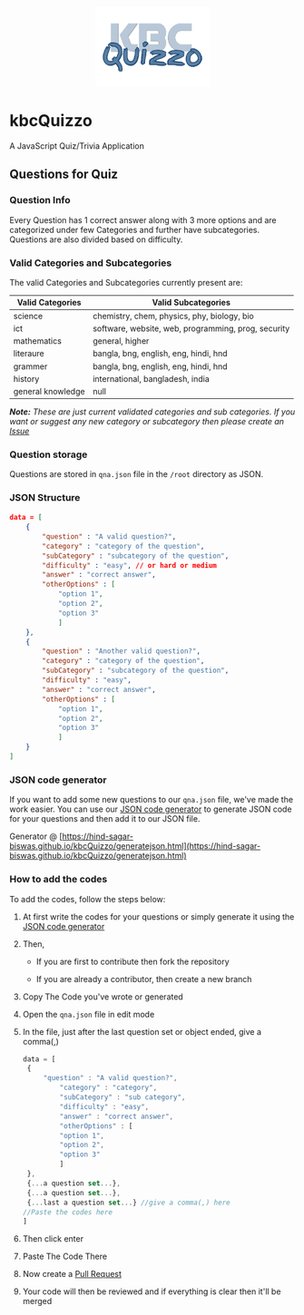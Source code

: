 <p align="center">
  <img width="200" src="images/Quizzo.png">
</p>

# kbcQuizzo

A JavaScript Quiz/Trivia Application

## Questions for Quiz

### Question Info

Every Question has 1 correct answer along with 3 more options and are categorized under few Categories and further have subcategories. Questions are also divided based on difficulty.

### Valid Categories and Subcategories

The valid Categories and Subcategories currently present are:

Valid Categories |Valid Subcategories
| ---------- | ------------- |
science | chemistry, chem, physics, phy, biology, bio
ict | software, website, web, programming, prog, security
mathematics | general, higher
literaure | bangla, bng, english, eng, hindi, hnd
grammer | bangla, bng, english, eng, hindi, hnd
history | international, bangladesh, india
general knowledge | null

_**Note:** These are just current validated categories and sub categories. If you want or suggest any new category or subcategory then please create an [Issue](https://github.com/hind-sagar-biswas/kbcQuizzo/issues)_

### Question storage

Questions are stored in `qna.json` file in the `/root` directory as JSON.

### JSON Structure

```json
data = [
	{
		"question" : "A valid question?",
		"category" : "category of the question",
		"subCategory" : "subcategory of the question",
		"difficulty" : "easy", // or hard or medium
		"answer" : "correct answer",
		"otherOptions" : [
			"option 1",
			"option 2",
			"option 3"
			]
	},
	{
		"question" : "Another valid question?",
		"category" : "category of the question",
		"subCategory" : "subcategory of the question",
		"difficulty" : "easy",
		"answer" : "correct answer",
		"otherOptions" : [
			"option 1",
			"option 2",
			"option 3"
			]
	}
]
```

### JSON code generator

If you want to add some new questions to our `qna.json` file, we've made the work easier.
You can use our [JSON code generator](https://hind-sagar-biswas.github.io/kbcQuizzo/generatejson.html) to generate JSON code for your questions and then add it to our JSON file.

Generator @ [https://hind-sagar-biswas.github.io/kbcQuizzo/generatejson.html](https://hind-sagar-biswas.github.io/kbcQuizzo/generatejson.html)

### How to add the codes

To add the codes, follow the steps below:

1. At first write the codes for your questions or simply generate it using the [JSON code generator](https://hind-sagar-biswas.github.io/kbcQuizzo/generatejson.html)

1. Then,

   * If you are first to contribute then fork the repository
   
   * If you are already a contributor, then create a new branch

1. Copy The Code you've wrote or generated

1. Open the `qna.json` file in edit mode

1. In the file, just after the last question set or object ended, give a comma(,)
   
   ```javascript
   data = [
   	{
   		"question" : "A valid question?",
			"category" : "category",
			"subCategory" : "sub category",
			"difficulty" : "easy",
			"answer" : "correct answer",
			"otherOptions" : [
   			"option 1",
   			"option 2",
   			"option 3"
   			]
   	},
   	{...a question set...},
   	{...a question set...},
   	{...last a question set...} //give a comma(,) here
   //Paste the codes here
   ]
   ```

1. Then click enter

1. Paste The Code There

1. Now create a [Pull Request](https://github.com/hind-sagar-biswas/kbcQuizzo/pulls)

1. Your code will then be reviewed and if everything is clear then it'll be merged
